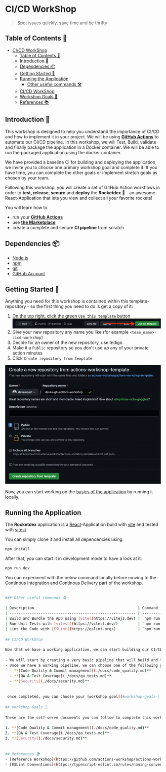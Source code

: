 # CI/CD WorkShop 
> Spot issues quickly, save time and be thrifty

## Table of Contents 📑
- [CI/CD WorkShop](#cicd-workshop)
  - [Table of Contents 📑](#table-of-contents-)
  - [Introduction 📝](#introduction-)
  - [Dependencies 📦](#dependencies-)
  - [Getting Started 🚀](#getting-started-)
  - [Running the Application](#running-the-application)
    - [Other useful commands 🛠](#other-useful-commands-)
  - [CI/CD WorkShop](#cicd-workshop-1)
  - [Workshop Goals 🎯](#workshop-goals-)
  - [References 📚](#references-)

## Introduction 📝

This workshop is designed to help you understand the importance of CI/CD and how to implement it in your project. We will be using [**GitHub Actions**](https://github.com/features/actions) to automate our CI/CD pipeline. 
In this workshop, we will Test, Build, validate and finally package the application in a Docker container. We will be able to run the packaged application using the docker container. 

We have provided a baseline CI for building and deploying the application, we invite you to choose one primary workshop goal and complete it. If you have time, you can complete the other goals or implement stretch goals as chosen by your team.

Following this workshop, you will create a set of GitHub Action workflows in order to **test, release, secure** and **deploy** the **Rocketdex** 🚀 - an awesome React-Application that lets you view and collect all your favorite rockets!

You will learn how to

- run your [**GitHub Actions**](https://github.com/features/actions)
- use [**the Marketplace**](https://github.com/marketplace)
- create a complete and secure **CI pipeline** from scratch

## Dependencies 📦
- [Node.js](https://nodejs.org/en/)
- [npm](https://www.npmjs.com/)
- [git](https://git-scm.com/)
- [GitHub Account](https://github.com)

## Getting Started 🚀

Anything you need for this workshop is contained within this template-repository - so the first thing you need to do is get a copy of it:

1. On the top right, click the green `Use this template` button
    ![Image of the green button saying Use this Repo](./docs/images/setsup_use-this-template.png)
2. Give your new repository any name you like (for example `<team_name>-cicd-workshop`)
3. Decide for an owner of the new repository, use Indigo.
4. Make it a `Public` repository so you don't use up any of your private action minutes
5. Click `Create repository from template`

![Image of Repository Creation Screen with settings as explained above](docs/images/setup_create-repo.png)

Now, you can start working on the [basics of the application](./docs/basics.md) by running it locally.

## Running the Application 

The **Rocketdex** application is a [React](https://reactjs.org/)-Application build with [vite](https://vitejs.dev/) and tested with [vitest](https://vitest.dev/).

You can simply clone it and install all dependencies using:

```sh
npm install
```

After that, you can start it in development mode to have a look at it:

```sh
npm run dev
```

You can experiment with the below command locally before moving to the Continous Integration and Continous Delivery part of the workshop.

```sh

### Other useful commands 🛠

| Description                                               | Command         |
| --------------------------------------------------------- | --------------- |
| Build and Bundle the App using [vite](https://vitejs.dev) | `npm run build` |
| Run Unit Tests with [vitest](https://vitest.dev/)         | `npm run test`  |
| Lint the Code with [ESLint](https://eslint.org/)          | `npm run lint`  |

## CI/CD WorkShop

Now that we have a working application, we can start building our CI/CD pipeline. 

- We will start by creating a very basic pipeline that will build and test our application by following the instructions founr [here](./docs/ci.md)
- Once we have a working pipeline, we can choose one of the following goals to complete the workshop:
  - **[Code Quality & Commit management](./docs/code_quality.md)**
  - **[QA & Test Coverage](./docs/qa_tests.md)**
  - **[Security](./docs/security.md)**


 once completed, you can choose your [workshop goal](#workshop-goals-) below.

## Workshop Goals 🎯

These are the self-serve documents you can follow to complete this workshop.

1. **[Code Quality & Commit management](./docs/code_quality.md)**
2. **[QA & Test Coverage](./docs/qa_tests.md)**
3. **[Security](./docs/security.md)**


## References 📚
- [Reference Workshop](https://github.com/actions-workshop/actions-workshopp)
- [ESLint Conventions](https://typescript-eslint.io/rules/naming-convention/)
